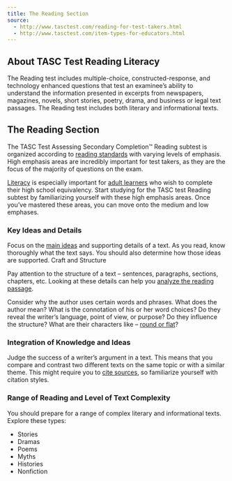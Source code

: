 ```yaml
---
title: The Reading Section
source:
  - http://www.tasctest.com/reading-for-test-takers.html
  - http://www.tasctest.com/item-types-for-educators.html
---
```

## About TASC Test Reading Literacy

The Reading test includes multiple-choice, constructed-response, and technology enhanced questions that test an examinee’s ability to understand the information presented in excerpts from newspapers, magazines, novels, short stories, poetry, drama, and business or legal text passages. The Reading test includes both literary and informational texts.

## The Reading Section

The TASC Test Assessing Secondary Completion&trade; Reading subtest is organized according to [reading standards](http://www.tasctest.com/blog.html#ufh-i-46796851-what-you-need-to-know-about-reading-standards) with varying levels of emphasis. High emphasis areas are incredibly important for test takers, as they are the focus of the majority of questions on the exam.

[Literacy](http://www.tasctest.com/blog.html#ufh-i-46796752-what-is-adult-literacy-and-how-can-we-support-it) is especially important for [adult learners](http://www.tasctest.com/blog.html#ufh-i-46796788-how-literacy-classes-are-essential-to-adult-education) who wish to complete their high school equivalency. Start studying for the TASC test Reading subtest by familiarizing yourself with these high emphasis areas. Once you’ve mastered these areas, you can move onto the medium and low emphases.

### Key Ideas and Details
 
Focus on the [main ideas](http://www.tasctest.com/blog.html#ufh-i-46796464-finding-the-main-idea-tasc-reading) and supporting details of a text. As you read, know thoroughly what the text says. You should also determine how those ideas are supported.
Craft and Structure
 
Pay attention to the structure of a text – sentences, paragraphs, sections, chapters, etc. Looking at these details can help you [analyze the reading passage](http://www.tasctest.com/blog.html#ufh-i-46796344-how-to-analyze-a-passage-tasc-reading).

Consider why the author uses certain words and phrases. What does the author mean? What is the connotation of his or her word choices? Do they reveal the writer’s language, point of view, or purpose? Do they influence the structure? What are their characters like – [round or flat](http://www.tasctest.com/blog.html#ufh-i-46796203-round-and-flat-characters-tasc-reading)?

### Integration of Knowledge and Ideas
 
Judge the success of a writer’s argument in a text. This means that you compare and contrast two different texts on the same topic or with a similar theme. This might require you to [cite sources](http://www.tasctest.com/blog.html#ufh-i-46796569-tasc-reading-tips-citing-evidence), so familiarize yourself with citation styles.

### Range of Reading and Level of Text Complexity
 
You should prepare for a range of complex literary and informational texts. Explore these types:

  * Stories
  * Dramas
  * Poems
  * Myths
  * Histories
  * Nonfiction